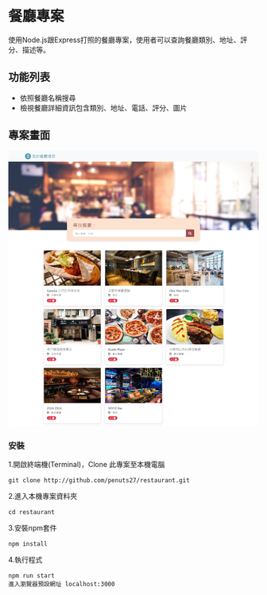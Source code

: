 # 餐廳專案
使用Node.js跟Express打照的餐廳專案，使用者可以查詢餐廳類別、地址、評分、描述等。

## 功能列表
- 依照餐廳名稱搜尋
- 檢視餐廳詳細資訊包含類別、地址、電話、評分、圖片

## 專案畫面
![image](https://github.com/penuts27/restaurant/raw/main/public/img/screenshot.png)

### 安裝
1.開啟終端機(Terminal)，Clone 此專案至本機電腦
```
git clone http://github.com/penuts27/restaurant.git
```
2.進入本機專案資料夾
```
cd restaurant
```
3.安裝npm套件
```
npm install
```
4.執行程式
```
npm run start
進入瀏覽器預設網址 localhost:3000
```
